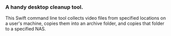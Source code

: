 ### A handy desktop cleanup tool.
This Swift command line tool collects video files from specified locations on a user's machine, copies them into an archive folder, and copies that folder to a specified NAS. 
